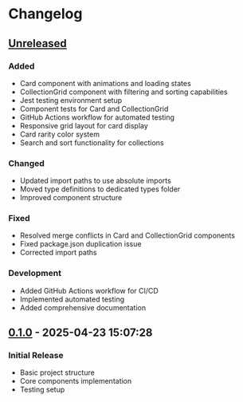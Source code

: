 # Changelog

## [Unreleased]

### Added
- Card component with animations and loading states
- CollectionGrid component with filtering and sorting capabilities
- Jest testing environment setup
- Component tests for Card and CollectionGrid
- GitHub Actions workflow for automated testing
- Responsive grid layout for card display
- Card rarity color system
- Search and sort functionality for collections

### Changed
- Updated import paths to use absolute imports
- Moved type definitions to dedicated types folder
- Improved component structure

### Fixed
- Resolved merge conflicts in Card and CollectionGrid components
- Fixed package.json duplication issue
- Corrected import paths

### Development
- Added GitHub Actions workflow for CI/CD
- Implemented automated testing
- Added comprehensive documentation

## [0.1.0] - 2025-04-23 15:07:28

### Initial Release
- Basic project structure
- Core components implementation
- Testing setup

[Unreleased]: https://github.com/iBob78/Apex-collector/compare/v0.1.0...HEAD
[0.1.0]: https://github.com/iBob78/Apex-collector/releases/tag/v0.1.0
